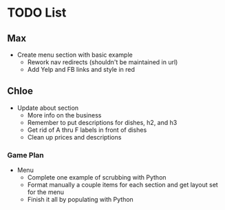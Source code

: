 # TODO List

## Max
* Create menu section with basic example 
    * Rework nav redirects (shouldn't be maintained in url)
    * Add Yelp and FB links and style in red

## Chloe
* Update about section
    * More info on the business
    * Remember to put descriptions for dishes, h2, and h3
    * Get rid of A thru F labels in front of dishes
    * Clean up prices and descriptions

### Game Plan
* Menu
    * Complete one example of scrubbing with Python
    * Format manually a couple items for each section and get layout set for the menu
    * Finish it all by populating with Python
